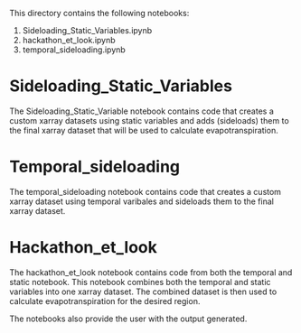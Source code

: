This directory contains the following notebooks:
  1) Sideloading_Static_Variables.ipynb
  2) hackathon_et_look.ipynb
  3) temporal_sideloading.ipynb

# Sideloading_Static_Variables
The Sideloading_Static_Variable notebook contains code that creates a custom xarray datasets using static variables and adds (sideloads) them to the final xarray dataset that will be used to calculate evapotranspiration.

# Temporal_sideloading
The temporal_sideloading notebook contains code that creates a custom xarray dataset using temporal varibales and sideloads them to the final xarray dataset.

# Hackathon_et_look
The hackathon_et_look notebook contains code from both the temporal and static notebook. This notebook combines both the temporal and static variables into one xarray dataset. The combined dataset is then used to calculate evapotranspiration for the desired region.

The notebooks also provide the user with the output generated.


